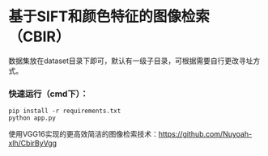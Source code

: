 # 基于SIFT和颜色特征的图像检索（CBIR）
​	数据集放在dataset目录下即可，默认有一级子目录，可根据需要自行更改寻址方式。

### 快速运行（cmd下）：

~~~
pip install -r requirements.txt
python app.py
~~~


使用VGG16实现的更高效简洁的图像检索技术：https://github.com/Nuyoah-xlh/CbirByVgg
